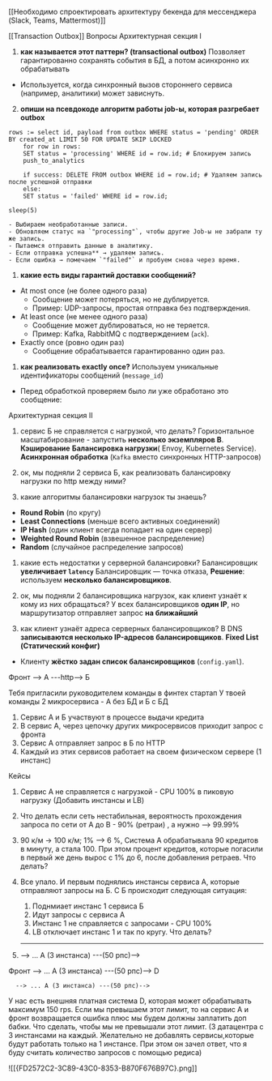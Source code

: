 [[Необходимо спроектировать архитектуру бекенда для мессенджера (Slack, Teams, Mattermost)]]


[[Transaction Outbox]]
Вопросы
Архитектурная секция I
1. **как называется этот паттерн? (transactional outbox)**
Позволяет гарантированно сохранять события в БД, а потом асинхронно их обрабатывать
- Используется, когда синхронный вызов стороннего сервиса (например, аналитики) может зависнуть.
2. **опиши на псевдокоде алгоритм работы job-ы, которая разгребает outbox**
```
rows := select id, payload from outbox WHERE status = 'pending' ORDER BY created_at LIMIT 50 FOR UPDATE SKIP LOCKED
    for row in rows:
    SET status = 'processing' WHERE id = row.id; # Блокируем запись
    push_to_analytics

	if success: DELETE FROM outbox WHERE id = row.id; # Удаляем запись после успешной отправки 
	else: 
	SET status = 'failed' WHERE id = row.id;

sleep(5)

- Выбираем необработанные записи.
- Обновляем статус на `"processing"`, чтобы другие Job-ы не забрали ту же запись.
- Пытаемся отправить данные в аналитику.
- Если отправка успешна** → удаляем запись.
- Если ошибка → помечаем `"failed"` и пробуем снова через время.

```
1. **какие есть виды гарантий доставки сообщений?**
- At most once (не более одного раза)
    - Сообщение может потеряться, но не дублируется.
    - Пример: UDP-запросы, простая отправка без подтверждения.
- At least once (не менее одного раза)
    - Сообщение может дублироваться, но не теряется.
    - Пример: Kafka, RabbitMQ с подтверждением (`ack`).
- Exactly once (ровно один раз)
    - Сообщение обрабатывается гарантированно один раз.
1. **как реализовать exactly once?**
Используем уникальные идентификаторы сообщений (`message_id`)
- Перед обработкой проверяем было ли уже обработано это сообщение:


Архитектурная секция II
1. сервис Б не справляется с нагрузкой, что делать?
Горизонтальное масштабирование - запустить **несколько экземпляров B**.
**Кэширование**
**Балансировка нагрузки**( Envoy, Kubernetes Service).
**Асинхронная обработка** (`Kafka` вместо синхронных HTTP-запросов)
1. ок, мы подняли 2 сервиса Б, как реализовать балансировку нагрузки по http между ними?

2. какие алгоритмы балансировки нагрузок ты знаешь?
- **Round Robin** (по кругу)
- **Least Connections** (меньше всего активных соединений)
- **IP Hash** (один клиент всегда попадает на один сервер)
- **Weighted Round Robin** (взвешенное распределение)
- **Random** (случайное распределение запросов)
1. какие есть недостатки у серверной балансировки?
Балансировщик **увеличивает `latency`**
Балансировщик — точка отказа, **Решение**: используем **несколько балансировщиков**.
1. ок, мы подняли 2 балансировщика нагрузок, как клиент узнаёт к кому из них обращаться?
У всех балансировщиков **один IP**, но маршрутизатор отправляет запрос **на ближайший**

1. как клиент узнаёт адреса серверных балансировщиков?
В DNS **записываются несколько IP-адресов балансировщиков**.
**Fixed List (Статический конфиг)**
- Клиенту **жёстко задан список балансировщиков** (`config.yaml`).





Фронт -->  А ---http-->  Б

Тебя пригласили руководителем команды в финтех стартап
У твоей команды 2 микросервиса - А без БД и Б с БД

1. Сервис А и Б участвуют в процессе выдачи кредита
2. В сервис А, через цепочку других микросервисов приходит запрос с фронта
3. Сервис А отправляет запрос в Б по HTTP
4. Каждый из этих сервисов работает на своем физическом сервере (1 инстанс)

Кейсы
1. Сервис А не справляется с нагрузкой - CPU 100% в пиковую нагрузку (Добавить инстансы и LB)
2. Что делать если сеть нестабильная, вероятность прохождения запроса по сети от A до B - 90% (ретраи) , а нужно --> 99.99%
3. 90 к/м -> 100 к/м; 1% --> 6 %, Система А обрабатывала 90 кредитов в минуту, а стала 100. При этом процент кредитов, которые погасили в первый же день вырос с 1% до 6, после добавления ретраев. Что делать?

4. Все упало. И первым поднялись инстансы сервиса А, которые отправляют запросы на Б. С Б происходит следующая ситуация:
    1. Поднмиает инстанс 1 сервиса Б 
    2. Идут запросы с сервиса А
    3. Инстанс 1 не справляется с запросами - CPU 100%
    4. LB отключает инстанс 1
и так по кругу. Что делать?

1. ---------------------------------------
      --> ... А (3 инстанса) ---(50 рпс)-->    
                                  
Фронт --> ... А (3 инстанса) ---(50 рпс)-->     D
      
      --> ... А (3 инстанса) ---(50 рпс)--> 
У нас есть внешняя платная система D, которая может обрабатывать максимум 150 rps. Если мы превышаем этот лимит, то на сервис А и фронт возвращается ошибка плюс мы будем должны заплатить доп бабки. Что сделать, чтобы мы не превышали этот лимит. (3 датацентра с 3 инстансами на каждый. Желательно не добавлять сервисы,которые будут работать только на 1 инстансе. При этом он зачел ответ, что я буду считать количество запросов с помощью редиса)

![[{FD2572C2-3C89-43C0-8353-B870F676B97C}.png]]
